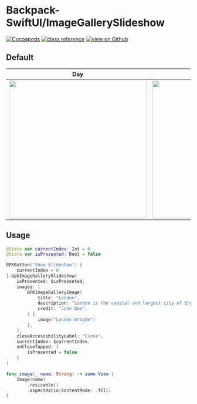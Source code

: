 # Backpack-SwiftUI/ImageGallerySlideshow

[![Cocoapods](https://img.shields.io/cocoapods/v/Backpack-SwiftUI.svg?style=flat)](hhttps://cocoapods.org/pods/Backpack-SwiftUI)
[![class reference](https://img.shields.io/badge/Class%20reference-iOS-blue)](https://backpack.github.io/ios/versions/latest/swiftui/Structs/BPKImageGallerySlideshow.html)
[![view on Github](https://img.shields.io/badge/Source%20code-GitHub-lightgrey)](https://github.com/backpack/ios/tree/main/Backpack-SwiftUI/ImageGallerySlideshow)

## Default

| Day | Night |
| --- | --- |
| <img src="https://raw.githubusercontent.com/backpack/ios/main/screenshots/iPhone-swiftui_image-gallery-slideshow___default_lm.png" alt="" width="375" /> |<img src="https://raw.githubusercontent.com/backpack/ios/main/screenshots/iPhone-swiftui_image-gallery-slideshow___default_dm.png" alt="" width="375" /> |
 
## Usage

```swift
@State var currentIndex: Int = 0
@State var isPresented: Bool = false

BPKButton("Show Slideshow") {
    currentIndex = 0
}.bpkImageGallerySlideshow(
    isPresented: $isPresented,
    images: [
        BPKImageGalleryImage(
            title: "London",
            description: "London is the capital and largest city of England and the UK.",
            credit: "John Doe",
        ) {
            image("London-brigde")
        },
    ],
    closeAccessibilityLabel: "Close",
    currentIndex: $currentIndex,
    onCloseTapped: {
        isPresented = false
    }
)

func image(_ name: String) -> some View {
    Image(name)
        .resizable()
        .aspectRatio(contentMode: .fill)
}
```
